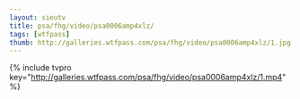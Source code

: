 ```yaml
--- 
layout: sieutv
title: psa/fhg/video/psa0006amp4xlz/
tags: [wtfpass]
thumb: http://galleries.wtfpass.com/psa/fhg/video/psa0006amp4xlz/1.jpg
---
```

{% include tvpro key="http://galleries.wtfpass.com/psa/fhg/video/psa0006amp4xlz/1.mp4" %} 
